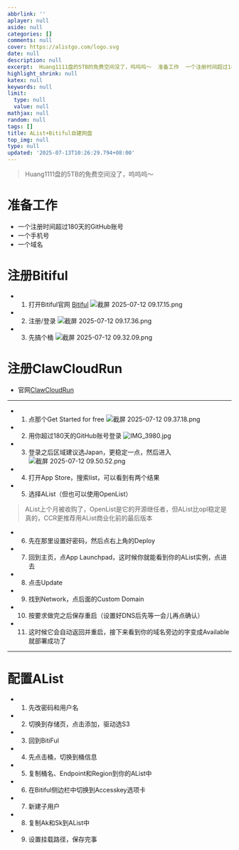 ```yaml
---
abbrlink: ''
aplayer: null
aside: null
categories: []
comments: null
cover: https://alistgo.com/logo.svg
date: null
description: null
excerpt:  Huang1111盘的5TB的免费空间没了，呜呜呜～  准备工作  一个注册时间超过180天的GitHub账号 一个手机号 一个域名  注册Bitiful    打开Bitiful官网 Bitiful      注册/登录      先搞个桶     注册ClawCloudRun  官网ClawCloudRun      点那个Get Started for free      用你超过180天...
highlight_shrink: null
katex: null
keywords: null
limit:
  type: null
  value: null
mathjax: null
random: null
tags: []
title: AList+Bitiful自建网盘
top_img: null
type: null
updated: '2025-07-13T10:26:29.794+08:00'
---
```

> Huang1111盘的5TB的免费空间没了，呜呜呜～

# 准备工作

- 一个注册时间超过180天的GitHub账号
- 一个手机号
- 一个域名

# 注册Bitiful

- 1. 打开Bitiful官网
     [Bitiful](https://www.bitiful.com)
     ![截屏 2025-07-12 09.17.15.png](https://bgithub.xyz/awaidea/pics/raw/main/25/7/a5c57cddf3d1d0afebda74342798b7c6.png)
- 2. 注册/登录
     ![截屏 2025-07-12 09.17.36.png](https://bgithub.xyz/awaidea/pics/raw/main/25/7/54e5063a9472435aaa51cc3e57c71ec4.png)
- 3. 先搞个桶
     ![截屏 2025-07-12 09.32.09.png](https://bgithub.xyz/awaidea/pics/raw/main/25/7/34ab31b980c0e6fbeeb66ad1f34fa860.png)

# 注册ClawCloudRun

- 官网[ClawCloudRun](https://run.claw.cloud)

---

- 1. 点那个Get Started for free
     ![截屏 2025-07-12 09.37.18.png](https://bgithub.xyz/awaidea/pics/raw/main/25/7/8b651f150388349e0ae380350f52d4fd.png)
- 2. 用你超过180天的GitHub账号登录
     ![IMG_3980.jpg](https://bgithub.xyz/awaidea/pics/raw/main/25/7/169a9a2482cd4b70731340cf46851be8.jpg)
- 3. 登录之后区域建议选Japan，更稳定一点，然后进入
     ![截屏 2025-07-12 09.50.52.png](https://bgithub.xyz/awaidea/pics/raw/main/25/7/f5b088206614fde436c4093cc0a03184.png)
- 4. 打开App Store，搜索list，可以看到有两个结果
- 5. 选择AList（但也可以使用OpenList）

> AList上个月被收购了，OpenList是它的开源继任者，但AList比opl稳定是真的，CCR更推荐用AList商业化前的最后版本

- 6. 先在那里设置好密码，然后点右上角的Deploy
- 7. 回到主页，点App Launchpad，这时候你就能看到你的AList实例，点进去
- 8. 点击Update
- 9. 找到Network，点后面的Custom Domain
- 10. 按要求做完之后保存重启（设置好DNS后先等一会儿再点确认）
- 11. 这时候它会自动返回并重启，接下来看到你的域名旁边的字变成Available就部署成功了

---

# 配置AList

- 1. 先改密码和用户名
- 2. 切换到存储页，点击添加，驱动选S3
- 3. 回到BitiFul
- 4. 先点击桶，切换到桶信息
- 5. 复制桶名、Endpoint和Region到你的AList中
- 6. 在Bitiful侧边栏中切换到Accesskey选项卡
- 7. 新建子用户
- 8. 复制Ak和Sk到AList中
- 9. 设置挂载路径，保存完事

